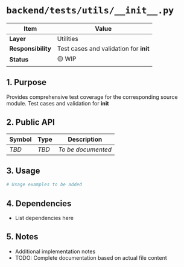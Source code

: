 # `backend/tests/utils/__init__.py`

| Item               | Value                                                              |
| ------------------ | ------------------------------------------------------------------ |
| **Layer**          | Utilities                                                           |
| **Responsibility** | Test cases and validation for __init__                                                   |
| **Status**         | 🟡 WIP                                                            |

## 1. Purpose

Provides comprehensive test coverage for the corresponding source module. Test cases and validation for __init__

## 2. Public API

| Symbol       | Type     | Description            |
| ------------ | -------- | ---------------------- |
| *TBD*        | *TBD*    | *To be documented*     |

## 3. Usage

```python
# Usage examples to be added
```

## 4. Dependencies

- List dependencies here

## 5. Notes

- Additional implementation notes
- TODO: Complete documentation based on actual file content
